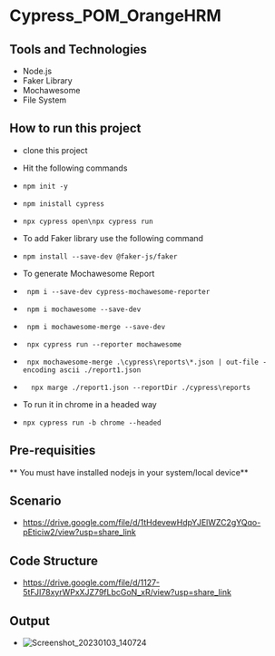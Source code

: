 # Cypress_POM_OrangeHRM

## Tools and Technologies
- Node.js
- Faker Library
- Mochawesome
- File System

## How to run this project
- clone this project
- Hit the following commands
- ```npm init -y```
- ```npm inistall cypress```
- ```npx cypress open\npx cypress run```

- To add Faker library use the following command
- ```npm install --save-dev @faker-js/faker```

- To generate Mochawesome Report
- ``` npm i --save-dev cypress-mochawesome-reporter```
- ``` npm i mochawesome --save-dev```
- ``` npm i mochawesome-merge --save-dev```
- ``` npx cypress run --reporter mochawesome```
- ``` npx mochawesome-merge .\cypress\reports\*.json | out-file -encoding ascii ./report1.json```
- ```  npx marge ./report1.json --reportDir ./cypress\reports```

- To run it in chrome in a headed way
- ```npx cypress run -b chrome --headed```

## Pre-requisities
** You must have installed nodejs in your system/local device**

## Scenario 
- https://drive.google.com/file/d/1tHdevewHdpYJElWZC2gYQqo-pEticiw2/view?usp=share_link

## Code Structure
- https://drive.google.com/file/d/1127-5tFJI78xyrWPxXJZ79fLbcGoN_xR/view?usp=share_link

## Output
- ![Screenshot_20230103_140724](https://user-images.githubusercontent.com/81919644/212456774-8a74fc20-3a26-42bc-ab0b-da895d6a1dd8.png)
